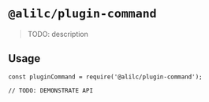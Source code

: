 # `@alilc/plugin-command`

> TODO: description

## Usage

```
const pluginCommand = require('@alilc/plugin-command');

// TODO: DEMONSTRATE API
```

